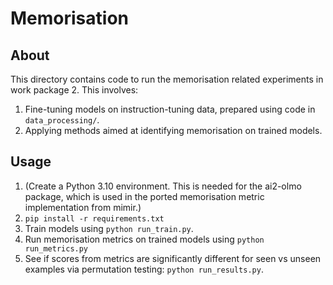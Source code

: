 # Memorisation
## About
This directory contains code to run the memorisation related experiments in work package 2. This involves:
1. Fine-tuning models on instruction-tuning data, prepared using code in `data_processing/`.
2. Applying methods aimed at identifying memorisation on trained models.

## Usage 
1. (Create a Python 3.10 environment. This is needed for the ai2-olmo package, which is used in the ported memorisation metric implementation from mimir.) 
2. ```pip install -r requirements.txt```
3. Train models using `python run_train.py`. 
4. Run memorisation metrics on trained models using `python run_metrics.py`
5. See if scores from metrics are significantly different for seen vs unseen examples via permutation testing: `python run_results.py`. 